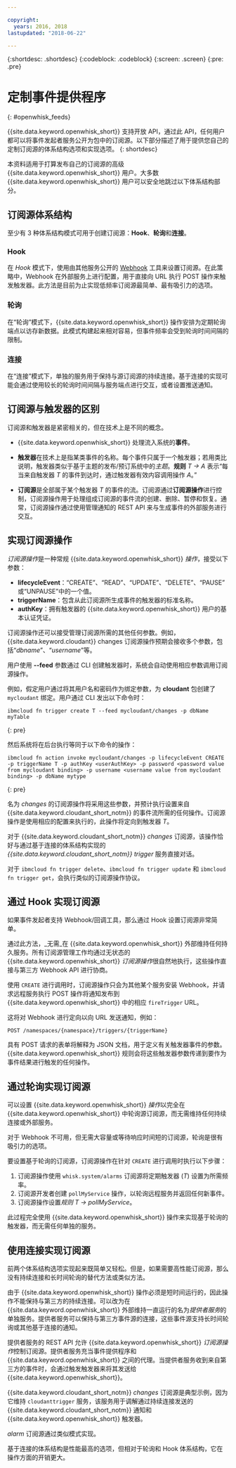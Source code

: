 ```yaml
---

copyright:
  years: 2016, 2018
lastupdated: "2018-06-22"

---
```


{:shortdesc: .shortdesc}
{:codeblock: .codeblock}
{:screen: .screen}
{:pre: .pre}

# 定制事件提供程序
{: #openwhisk_feeds}

{{site.data.keyword.openwhisk_short}} 支持开放 API，通过此 API，任何用户都可以将事件发起者服务公开为包中的订阅源。以下部分描述了用于提供您自己的定制订阅源的体系结构选项和实现选项。
{: shortdesc}

本资料适用于打算发布自己的订阅源的高级 {{site.data.keyword.openwhisk_short}} 用户。大多数 {{site.data.keyword.openwhisk_short}} 用户可以安全地跳过以下体系结构部分。

## 订阅源体系结构

至少有 3 种体系结构模式可用于创建订阅源：**Hook**、**轮询**和**连接**。

### Hook
在 *Hook* 模式下，使用由其他服务公开的 [Webhook](https://en.wikipedia.org/wiki/Webhook) 工具来设置订阅源。在此策略中，Webhook 在外部服务上进行配置，用于直接向 URL 执行 POST 操作来触发触发器。此方法是目前为止实现低频率订阅源最简单、最有吸引力的选项。

<!-- The github feed is implemented using webhooks.  Put a link here when we have the open repo ready -->

### 轮询
在“轮询”模式下，{{site.data.keyword.openwhisk_short}} 操作安排为定期轮询端点以访存新数据。此模式构建起来相对容易，但事件频率会受到轮询时间间隔的限制。

### 连接
在“连接”模式下，单独的服务用于保持与源订阅源的持续连接。基于连接的实现可能会通过使用较长的轮询时间间隔与服务端点进行交互，或者设置推送通知。

<!-- Our cloudant changes feed is connection based.  Put a link here to
an open repo -->

<!-- What is the foundation for the Message Hub feed? If it is "connections" then lets put a link here as well -->

## 订阅源与触发器的区别

订阅源和触发器是紧密相关的，但在技术上是不同的概念。   

- {{site.data.keyword.openwhisk_short}} 处理流入系统的**事件**。

- **触发器**在技术上是指某类事件的名称。每个事件只属于一个触发器；若用类比说明，触发器类似于基于主题的发布/预订系统中的*主题*。**规则** *T -> A* 表示“每当来自触发器 *T* 的事件到达时，通过触发器有效内容调用操作 *A*。”

- **订阅源**是全部属于某个触发器 *T* 的事件的流。订阅源通过**订阅源操作**进行控制，订阅源操作用于处理组成订阅源的事件流的创建、删除、暂停和恢复。通常，订阅源操作通过使用管理通知的 REST API 来与生成事件的外部服务进行交互。

##  实现订阅源操作

*订阅源操作*是一种常规 {{site.data.keyword.openwhisk_short}} *操作*，接受以下参数：
* **lifecycleEvent**：“CREATE”、“READ”、“UPDATE”、“DELETE”、“PAUSE”或“UNPAUSE”中的一个值。
* **triggerName**：包含从此订阅源所生成事件的触发器的标准名称。
* **authKey**：拥有触发器的 {{site.data.keyword.openwhisk_short}} 用户的基本认证凭证。

订阅源操作还可以接受管理订阅源所需的其他任何参数。例如，{{site.data.keyword.cloudant}} changes 订阅源操作预期会接收多个参数，包括“*dbname*”、“*username*”等。

用户使用 **--feed** 参数通过 CLI 创建触发器时，系统会自动使用相应参数调用订阅源操作。

例如，假定用户通过将其用户名和密码作为绑定参数，为 **cloudant** 包创建了 `mycloudant` 绑定。用户通过 CLI 发出以下命令时：
```
ibmcloud fn trigger create T --feed mycloudant/changes -p dbName myTable
```
{: pre}

然后系统将在后台执行等同于以下命令的操作：
```
ibmcloud fn action invoke mycloudant/changes -p lifecycleEvent CREATE -p triggerName T -p authKey <userAuthKey> -p password <password value from mycloudant binding> -p username <username value from mycloudant binding> -p dbName mytype
```
{: pre}

名为 *changes* 的订阅源操作将采用这些参数，并预计执行设置来自 {{site.data.keyword.cloudant_short_notm}} 的事件流所需的任何操作。订阅源操作是使用相应的配置来执行的，此操作将定向到触发器 *T*。

对于 {{site.data.keyword.cloudant_short_notm}} *changes* 订阅源，该操作恰好与通过基于连接的体系结构实现的 *{{site.data.keyword.cloudant_short_notm}} trigger* 服务直接对话。

对于 `ibmcloud fn trigger delete`、`ibmcloud fn trigger update` 和 `ibmcloud fn trigger get`，会执行类似的订阅源操作协议。

## 通过 Hook 实现订阅源

如果事件发起者支持 Webhook/回调工具，那么通过 Hook 设置订阅源非常简单。

通过此方法，_无需_在 {{site.data.keyword.openwhisk_short}} 外部维持任何持久服务。所有订阅源管理工作均通过无状态的 {{site.data.keyword.openwhisk_short}} *订阅源操作*很自然地执行，这些操作直接与第三方 Webhook API 进行协商。

使用 `CREATE` 进行调用时，订阅源操作只会为其他某个服务安装 Webhook，并请求远程服务执行 POST 操作将通知发布到 {{site.data.keyword.openwhisk_short}} 中的相应 `fireTrigger` URL。

这将对 Webhook 进行定向以向 URL 发送通知，例如：

`POST /namespaces/{namespace}/triggers/{triggerName}`

具有 POST 请求的表单将解释为 JSON 文档，用于定义有关触发器事件的参数。{{site.data.keyword.openwhisk_short}} 规则会将这些触发器参数传递到要作为事件结果进行触发的任何操作。

## 通过轮询实现订阅源

可以设置 {{site.data.keyword.openwhisk_short}} *操作*以完全在 {{site.data.keyword.openwhisk_short}} 中轮询源订阅源，而无需维持任何持续连接或外部服务。

对于 Webhook 不可用，但无需大容量或等待响应时间短的订阅源，轮询是很有吸引力的选项。

要设置基于轮询的订阅源，订阅源操作在针对 `CREATE` 进行调用时执行以下步骤：

1. 订阅源操作使用 `whisk.system/alarms` 订阅源将定期触发器 (*T*) 设置为所需频率。
2. 订阅源开发者创建 `pollMyService` 操作，以轮询远程服务并返回任何新事件。
3. 订阅源操作设置*规则* *T -> pollMyService*。

此过程完全使用 {{site.data.keyword.openwhisk_short}} 操作来实现基于轮询的触发器，而无需任何单独的服务。

## 使用连接实现订阅源

前两个体系结构选项实现起来既简单又轻松。但是，如果需要高性能订阅源，那么没有持续连接和长时间轮询的替代方法或类似方法。

由于 {{site.data.keyword.openwhisk_short}} 操作必须是短时间运行的，因此操作不能保持与第三方的持续连接。可以改为在 {{site.data.keyword.openwhisk_short}} 外部维持一直运行的名为*提供者服务*的单独服务。提供者服务可以保持与第三方事件源的连接，这些事件源支持长时间轮询或其他基于连接的通知。

提供者服务的 REST API 允许 {{site.data.keyword.openwhisk_short}} *订阅源操作*控制订阅源。提供者服务充当事件提供程序和 {{site.data.keyword.openwhisk_short}} 之间的代理。当提供者服务收到来自第三方的事件时，会通过触发触发器来将其发送给 {{site.data.keyword.openwhisk_short}}。

{{site.data.keyword.cloudant_short_notm}} *changes* 订阅源是典型示例，因为它维持 `cloudanttrigger` 服务，该服务用于调解通过持续连接发送的 {{site.data.keyword.cloudant_short_notm}} 通知和 {{site.data.keyword.openwhisk_short}} 触发器。
<!-- TODO: add a reference to the open source implementation -->

*alarm* 订阅源通过类似模式实现。

基于连接的体系结构是性能最高的选项，但相对于轮询和 Hook 体系结构，它在操作方面的开销更大。
